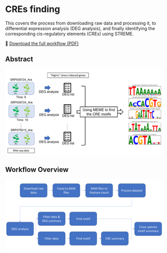 # CREs finding
This covers the process from downloading raw data and processing it, to differential expression analysis (DEG analysis), and finally identifying the corresponding cis-regulatory elements (CREs) using STREME.

📄 [Download the full workflow (PDF)](docs/slides.pdf)

## Abstract
 <img src="docs/abstract.png" style="align:center" />

## Workflow Overview 
 <img src="docs/workflow.png" style="align:center" />